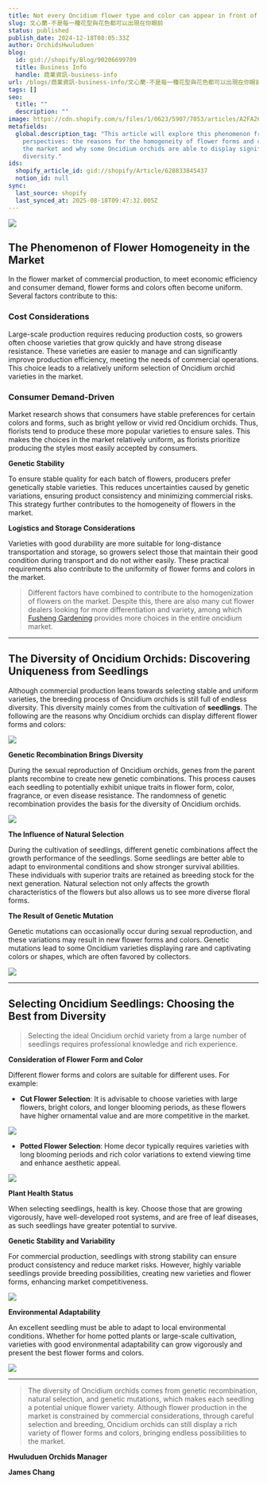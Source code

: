 ```yaml
---
title: Not every Oncidium flower type and color can appear in front of you
slug: 文心蘭-不是每一種花型與花色都可以出現在你眼前
status: published
publish_date: 2024-12-18T08:05:33Z
author: OrchidsHwuluduen
blog:
  id: gid://shopify/Blog/90206699709
  title: Business Info
  handle: 商業資訊-business-info
url: /blogs/商業資訊-business-info/文心蘭-不是每一種花型與花色都可以出現在你眼前
tags: []
seo:
  title: ""
  description: ""
image: https://cdn.shopify.com/s/files/1/0623/5907/7053/articles/A2FA260E-895A-4E12-9994-5C813688BE61_1_105_c_898afb95-5e62-4018-852a-23cced5268f2.jpg?v=1741336511
metafields:
  global.description_tag: "This article will explore this phenomenon from two
    perspectives: the reasons for the homogeneity of flower forms and colors in
    the market and why some Oncidium orchids are able to display significant
    diversity."
ids:
  shopify_article_id: gid://shopify/Article/628833845437
  notion_id: null
sync:
  last_source: shopify
  last_synced_at: 2025-08-18T09:47:32.005Z
---
```


<!-- body { max-width: 1000px; /\* Limit page max width \*/ margin: 0 auto; /\* Center the content \*/ padding: 20px; } /\* Hover effect for lines \*/ p:hover, li:hover, h2:hover, h3:hover { transition: background-color 0.5s ease, transform 0.5s ease; transform: translateX(5px); /\* Slight horizontal movement \*/ cursor: pointer; /\* Indicate interactive hover \*/ } /\* Bold text hover effect \*/ strong:hover { text-decoration: underline; /\* Add underline for emphasis \*/ transition: color 0.5s ease; } .pinterest-container { display: flex; justify-content: space-between; /\* Pins take full width \*/ gap: 20px; /\* Spacing between pins \*/ flex-wrap: wrap; /\* Wrap on smaller screens \*/ width: 100%; /\* Full width container \*/ } .pinterest-pin { flex: 1 1 calc(50% - 20px); /\* Two pins per row with gap accounted \*/ max-width: 100%; box-sizing: border-box; transition: transform 0.3s ease; /\* Smooth hover effect \*/ } .pinterest-pin iframe { width: 100%; /\* Make iframe fill the container \*/ height: 663px; /\* Fixed height \*/ border-radius: 10px; /\* Optional: Rounded corners \*/ border: none; display: block; } /\* Hover effect for Pinterest pin \*/ .pinterest-pin:hover { transform: scale(1.05); /\* Slight zoom on hover \*/ } /\* Responsive adjustments for smaller screens \*/ @media (max-width: 768px) { .pinterest-pin { flex: 1 1 100%; /\* Single pin per row on smaller screens \*/ } } -->

 ![](https://cdn.shopify.com/s/files/1/0623/5907/7053/files/White_and_Blue_Aesthetic_Elegant_Photo_Grid_Love_Wedding_Banner_3_1024x1024.jpg?v=1734505662)  

## **The Phenomenon of Flower Homogeneity in the Market**

  
In the flower market of commercial production, to meet economic efficiency and consumer demand, flower forms and colors often become uniform. Several factors contribute to this:  
  

### **Cost Considerations**

  
Large-scale production requires reducing production costs, so growers often choose varieties that grow quickly and have strong disease resistance. These varieties are easier to manage and can significantly improve production efficiency, meeting the needs of commercial operations. This choice leads to a relatively uniform selection of Oncidium orchid varieties in the market.  
  

  

### **Consumer Demand-Driven**

  
Market research shows that consumers have stable preferences for certain colors and forms, such as bright yellow or vivid red Oncidium orchids. Thus, florists tend to produce these more popular varieties to ensure sales. This makes the choices in the market relatively uniform, as florists prioritize producing the styles most easily accepted by consumers.  
  

  

**Genetic Stability**

  
To ensure stable quality for each batch of flowers, producers prefer genetically stable varieties. This reduces uncertainties caused by genetic variations, ensuring product consistency and minimizing commercial risks. This strategy further contributes to the homogeneity of flowers in the market.  
  

  

**Logistics and Storage Considerations**

  
Varieties with good durability are more suitable for long-distance transportation and storage, so growers select those that maintain their good condition during transport and do not wither easily. These practical requirements also contribute to the uniformity of flower forms and colors in the market.  
  

  

>   
> Different factors have combined to contribute to the homogenization of flowers on the market. Despite this, there are also many cut flower dealers looking for more differentiation and variety, among which [Fusheng Gardening](https://www.instagram.com/fushenggarden?utm_source=ig_web_button_share_sheet&igsh=ZDNlZDc0MzIxNw==) provides more choices in the entire oncidium market.  

* * *

## The Diversity of Oncidium Orchids: Discovering Uniqueness from Seedlings

  
Although commercial production leans towards selecting stable and uniform varieties, the breeding process of Oncidium orchids is still full of endless diversity. This diversity mainly comes from the cultivation of **seedlings**. The following are the reasons why Oncidium orchids can display different flower forms and colors:  
  

![](https://cdn.shopify.com/s/files/1/0623/5907/7053/files/White_and_Blue_Aesthetic_Elegant_Photo_Grid_Love_Wedding_Banner_4_1024x1024.jpg?v=1734509996)

**Genetic Recombination Brings Diversity**

  
During the sexual reproduction of Oncidium orchids, genes from the parent plants recombine to create new genetic combinations. This process causes each seedling to potentially exhibit unique traits in flower form, color, fragrance, or even disease resistance. The randomness of genetic recombination provides the basis for the diversity of Oncidium orchids.

![](https://cdn.shopify.com/s/files/1/0623/5907/7053/files/White_and_Blue_Aesthetic_Elegant_Photo_Grid_Love_Wedding_Banner_1_1024x1024.png?v=1734504631)

**The Influence of Natural Selection**

  
During the cultivation of seedlings, different genetic combinations affect the growth performance of the seedlings. Some seedlings are better able to adapt to environmental conditions and show stronger survival abilities. These individuals with superior traits are retained as breeding stock for the next generation. Natural selection not only affects the growth characteristics of the flowers but also allows us to see more diverse floral forms.

  

**The Result of Genetic Mutation**

  
Genetic mutations can occasionally occur during sexual reproduction, and these variations may result in new flower forms and colors. Genetic mutations lead to some Oncidium varieties displaying rare and captivating colors or shapes, which are often favored by collectors.  

![](https://cdn.shopify.com/s/files/1/0623/5907/7053/files/White_and_Blue_Aesthetic_Elegant_Photo_Grid_Love_Wedding_Banner_2_1024x1024.png?v=1734505154)

* * *

##   

## Selecting Oncidium Seedlings: Choosing the Best from Diversity

>   
> Selecting the ideal Oncidium orchid variety from a large number of seedlings requires professional knowledge and rich experience.  

**Consideration of Flower Form and Color**

  
Different flower forms and colors are suitable for different uses. For example:

*   **Cut Flower Selection**: It is advisable to choose varieties with large flowers, bright colors, and longer blooming periods, as these flowers have higher ornamental value and are more competitive in the market.

![](https://cdn.shopify.com/s/files/1/0623/5907/7053/files/White_and_Blue_Aesthetic_Elegant_Photo_Grid_Love_Wedding_Banner_5_1024x1024.jpg?v=1734510624)

*   **Potted Flower Selection**: Home decor typically requires varieties with long blooming periods and rich color variations to extend viewing time and enhance aesthetic appeal.  
      
    

![](https://cdn.shopify.com/s/files/1/0623/5907/7053/files/White_and_Blue_Aesthetic_Elegant_Photo_Grid_Love_Wedding_Banner_1024x1024.jpg?v=1734510882)

**Plant Health Status**

When selecting seedlings, health is key. Choose those that are growing vigorously, have well-developed root systems, and are free of leaf diseases, as such seedlings have greater potential to survive.

**Genetic Stability and Variability**

For commercial production, seedlings with strong stability can ensure product consistency and reduce market risks. However, highly variable seedlings provide breeding possibilities, creating new varieties and flower forms, enhancing market competitiveness.

![](https://cdn.shopify.com/s/files/1/0623/5907/7053/files/White_and_Blue_Aesthetic_Elegant_Photo_Grid_Love_Wedding_Banner_1024x1024.png?v=1734503758)

**Environmental Adaptability**

An excellent seedling must be able to adapt to local environmental conditions. Whether for home potted plants or large-scale cultivation, varieties with good environmental adaptability can grow vigorously and present the best flower forms and colors.

![](https://cdn.shopify.com/s/files/1/0623/5907/7053/files/3FAB0E75-2FAE-4933-A406-C9B07D43C3D6_1_201_a_1024x1024.heic?v=1734072130)

* * *

>   
> The diversity of Oncidium orchids comes from genetic recombination, natural selection, and genetic mutations, which makes each seedling a potential unique flower variety. Although flower production in the market is constrained by commercial considerations, through careful selection and breeding, Oncidium orchids can still display a rich variety of flower forms and colors, bringing endless possibilities to the market. 

  

**Hwuluduen Orchids Manager**  

**James Chang**